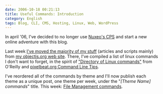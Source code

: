 ```yaml
---
date: 2006-10-18 00:21:13
title: Useful Commands: Introduction
category: English
tags: Blog, CLI, CMS, Hosting, Linux, Web, WordPress
---
```


In april '06, I've decided to no longer use [Nuxeo's CPS](http://www.cps-project.org) and start a new online adventure with this blog.

Last week [I've moved the majority of my stuff](http://kevin.deldycke.com/2006/10/old-site-to-blog-merge-in-progress/) (articles and scripts mainly) from [my objectis.org web site](http://kevin.objectis.net). There, I've compiled a list of linux commands I don't want to forget, in the spirit of ["Directory of Linux commands"](http://www.oreillynet.com/linux/cmd/) from O'Reilly and [pixelbeat.org Command Line Tips](http://www.pixelbeat.org/cmdline.html).

I've reordered all of the commands by theme and I'll now publish each theme as a unique post, one theme per week, under the "_[Theme Name] commands_" title. This week: [File Management commands](http://kevin.deldycke.com/2006/10/file-management-commands/).
